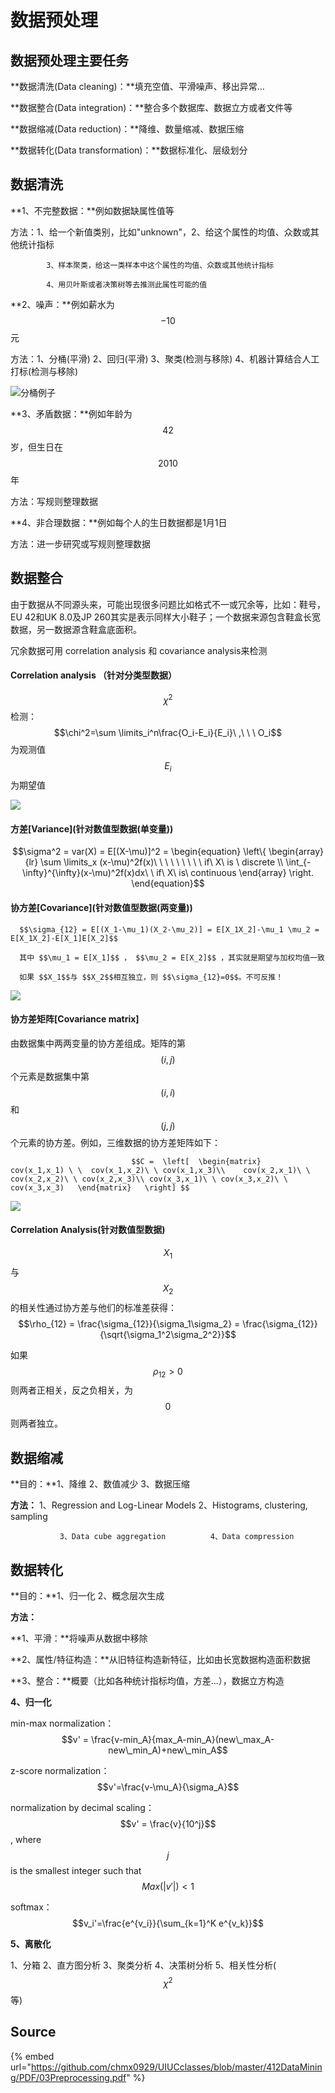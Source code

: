 # 数据预处理

## 数据预处理主要任务

**数据清洗\(Data cleaning\)：**填充空值、平滑噪声、移出异常...

**数据整合\(Data integration\)：**整合多个数据库、数据立方或者文件等

**数据缩减\(Data reduction\)：**降维、数量缩减、数据压缩

**数据转化\(Data transformation\)：**数据标准化、层级划分

## 数据清洗

**1、不完整数据：**例如数据缺属性值等

方法：1、给一个新值类别，比如"unknown"，2、给这个属性的均值、众数或其他统计指标

            3、样本聚类，给这一类样本中这个属性的均值、众数或其他统计指标

            4、用贝叶斯或者决策树等去推测此属性可能的值

**2、噪声：**例如薪水为 $$-10$$ 元

方法：1、分桶\(平滑\)    2、回归\(平滑\)     3、聚类\(检测与移除\)    4、机器计算结合人工打标\(检测与移除\)

![&#x5206;&#x6876;&#x4F8B;&#x5B50;](../../../.gitbook/assets/timline-jie-tu-20181010181514.png)

**3、矛盾数据：**例如年龄为 $$42$$ 岁，但生日在 $$2010$$ 年

方法：写规则整理数据

**4、非合理数据：**例如每个人的生日数据都是1月1日

方法：进一步研究或写规则整理数据

## 数据整合

由于数据从不同源头来，可能出现很多问题比如格式不一或冗余等，比如：鞋号，EU 42和UK 8.0及JP 260其实是表示同样大小鞋子；一个数据来源包含鞋盒长宽数据，另一数据源含鞋盒底面积。

冗余数据可用 correlation analysis 和 covariance analysis来检测

#### Correlation analysis （针对分类型数据）

$$\chi^2$$ 检测： $$\chi^2=\sum \limits_i^n\frac{O_i-E_i}{E_i}\ ,\ \ \ O_i$$为观测值 $$E_i$$为期望值  

![](../../../.gitbook/assets/timline-jie-tu-20181010121544.png)

#### 方差\[Variance\]\(针对数值型数据\(单变量\)\)

$$\sigma^2 = var(X) = E[(X-\mu)]^2 = \begin{equation} \left\{              \begin{array}{lr}              \sum \limits_x (x-\mu)^2f(x)\ \ \ \ \ \ \  \ \ if\ X\ is \ discrete  \\ \int_{-\infty}^{\infty}(x-\mu)^2f(x)dx\ \ if\ X\ is\ continuous              \end{array} \right. \end{equation}$$ 

#### 协方差\[Covariance\]\(针对数值型数据\(两变量\)\)

      $$\sigma_{12} = E[(X_1-\mu_1)(X_2-\mu_2)] = E[X_1X_2]-\mu_1 \mu_2 = E[X_1X_2]-E[X_1]E[X_2]$$ 

      其中 $$\mu_1 = E[X_1]$$ ， $$\mu_2 = E[X_2]$$ ，其实就是期望与加权均值一致

      如果 $$X_1$$与 $$X_2$$相互独立，则 $$\sigma_{12}=0$$。不可反推！

![](../../../.gitbook/assets/timline-jie-tu-20181017121412.png)

#### 协方差矩阵\[Covariance matrix\]

由数据集中两两变量的协方差组成。矩阵的第 $$(i,j)$$ 个元素是数据集中第 $$(i,i)$$ 和 $$(j,j)$$ 个元素的协方差。例如，三维数据的协方差矩阵如下：

                               $$C =  \left[  \begin{matrix}    cov(x_1,x_1) \ \  cov(x_1,x_2)\ \ cov(x_1,x_3)\\    cov(x_2,x_1)\ \ cov(x_2,x_2)\ \ cov(x_2,x_3)\\ cov(x_3,x_1)\ \ cov(x_3,x_2)\ \ cov(x_3,x_3)   \end{matrix}   \right] $$ 

![](../../../.gitbook/assets/timline-jie-tu-20181017121513.png)

#### Correlation Analysis\(针对数值型数据\)

$$X_1$$ 与 $$X_2$$ 的相关性通过协方差与他们的标准差获得：$$\rho_{12} = \frac{\sigma_{12}}{\sigma_1\sigma_2} = \frac{\sigma_{12}}{\sqrt{\sigma_1^2\sigma_2^2}}$$ 

如果$$\rho_{12}>0$$则两者正相关，反之负相关，为 $$0$$ 则两者独立。

## 数据缩减

**目的：**1、降维    2、数值减少    3、数据压缩

**方法：**   1、Regression and Log-Linear Models        2、Histograms, clustering, sampling

               3、Data cube aggregation          4、Data compression

## 数据转化

**目的：**1、归一化    2、概念层次生成

**方法：**

**1、平滑：**将噪声从数据中移除

**2、属性/特征构造：**从旧特征构造新特征，比如由长宽数据构造面积数据

**3、整合：**概要（比如各种统计指标均值，方差...），数据立方构造

**4、归一化**

min-max normalization： $$v' = \frac{v-min_A}{max_A-min_A}(new\_max_A-new\_min_A)+new\_min_A$$ 

z-score normalization： $$v'=\frac{v-\mu_A}{\sigma_A}$$ 

normalization by decimal scaling： $$v' = \frac{v}{10^j}$$, where $$j$$ is the smallest integer such that $$Max(|v'|)<1$$

softmax： $$v_i'=\frac{e^{v_i}}{\sum_{k=1}^K e^{v_k}}$$ 

**5、离散化**

1、分箱    2、直方图分析    3、聚类分析    4、决策树分析    5、相关性分析\( $$\chi^2$$ 等\)

## Source

{% embed url="https://github.com/chmx0929/UIUCclasses/blob/master/412DataMining/PDF/03Preprocessing.pdf" %}






